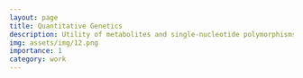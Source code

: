 ```yaml
---
layout: page
title: Quantitative Genetics
description: Utility of metabolites and single-nucleotide polymorphisms for classification and prediction of grain size related traits under high night temperature conditions in rice.
img: assets/img/12.png
importance: 1
category: work
---
```

